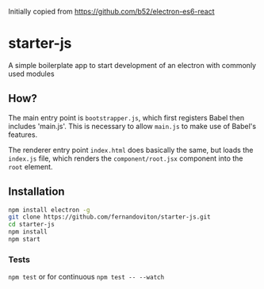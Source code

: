 Initially copied from https://github.com/b52/electron-es6-react

# starter-js

A simple boilerplate app to start development of an electron with commonly used modules

## How?

The main entry point is `bootstrapper.js`, which first registers Babel then includes
'main.js'.  This is necessary to allow `main.js` to make use of Babel's features.

The renderer entry point `index.html` does basically the same, but loads the
`index.js` file, which renders the `component/root.jsx` component into the `root` element.

## Installation

```bash
npm install electron -g
git clone https://github.com/fernandoviton/starter-js.git
cd starter-js
npm install
npm start
```

### Tests
`npm test` or for continuous `npm test -- --watch`

[ES6]: http://exploringjs.com/
[React]: https://facebook.github.io/react/
[Electron]: http://electron.atom.io/
[Babel]: http://babeljs.io


